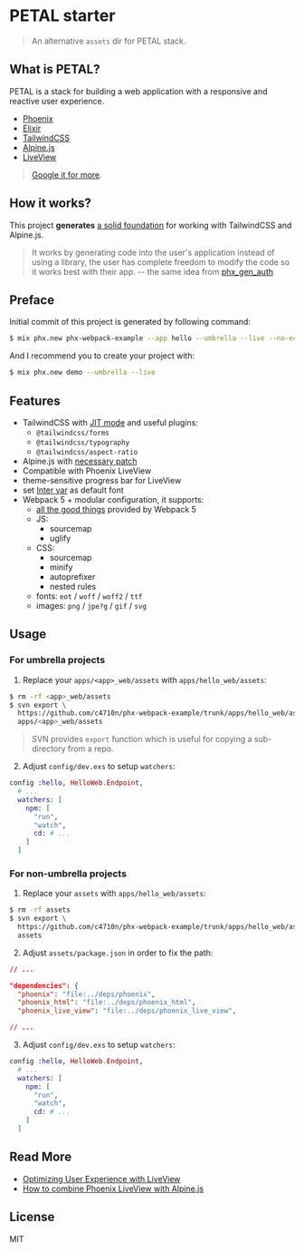 # PETAL starter

> An alternative `assets` dir for PETAL stack.

## What is PETAL?

PETAL is a stack for building a web application with a responsive and reactive user experience.

- [Phoenix](https://www.phoenixframework.org/)
- [Elixir](https://elixir-lang.org/)
- [TailwindCSS](https://tailwindcss.com/)
- [Alpine.js](https://github.com/alpinejs/alpine)
- [LiveView](https://hexdocs.pm/phoenix_live_view)

> [Google it for more](https://www.google.com/search?q=petal+stack).

## How it works?

This project **generates** [a solid foundation](https://github.com/c4710n/phx-webpack-example/tree/master/apps/hello_web/assets) for working with TailwindCSS and Alpine.js.

> It works by generating code into the user's application instead of using a library, the user has complete freedom to modify the code so it works best with their app.
> -- the same idea from [phx_gen_auth](https://github.com/aaronrenner/phx_gen_auth)

## Preface

Initial commit of this project is generated by following command:

```sh
$ mix phx.new phx-webpack-example --app hello --umbrella --live --no-ecto
```

And I recommend you to create your project with:

```sh
$ mix phx.new demo --umbrella --live
```

## Features

- TailwindCSS with [JIT mode](https://tailwindcss.com/docs/just-in-time-mode) and useful plugins:
  - `@tailwindcss/forms`
  - `@tailwindcss/typography`
  - `@tailwindcss/aspect-ratio`
- Alpine.js with [necessary patch](https://github.com/c4710n/phx-webpack-example/blob/2eac11c8d18247088b80109bb46847a4138fc25d/apps/hello_web/assets/js/index.js#L16)
- Compatible with Phoenix LiveView
- theme-sensitive progress bar for LiveView
- set [Inter var](https://rsms.me/inter/) as default font
- Webpack 5 + modular configuration, it supports:
  - [all the good things](https://webpack.js.org/blog/2020-10-10-webpack-5-release/) provided by Webpack 5
  - JS:
    - sourcemap
    - uglify
  - CSS:
    - sourcemap
    - minify
    - autoprefixer
    - nested rules
  - fonts: `eot` / `woff` / `woff2` / `ttf`
  - images: `png` / `jpe?g` / `gif` / `svg`

## Usage

### For umbrella projects

1. Replace your `apps/<app>_web/assets` with `apps/hello_web/assets`:

```sh
$ rm -rf <app>_web/assets
$ svn export \
  https://github.com/c4710n/phx-webpack-example/trunk/apps/hello_web/assets \
  apps/<app>_web/assets
```

> SVN provides `export` function which is useful for copying a sub-directory from a repo.

2. Adjust `config/dev.exs` to setup `watchers`:

```ex
config :hello, HelloWeb.Endpoint,
  # ...
  watchers: [
    npm: [
      "run",
      "watch",
      cd: # ...
    ]
  ]
```

### For non-umbrella projects

1. Replace your `assets` with `apps/hello_web/assets`:

```sh
$ rm -rf assets
$ svn export \
  https://github.com/c4710n/phx-webpack-example/trunk/apps/hello_web/assets \
  assets
```

2. Adjust `assets/package.json` in order to fix the path:

```json
// ...

"dependencies": {
  "phoenix": "file:../deps/phoenix",
  "phoenix_html": "file:../deps/phoenix_html",
  "phoenix_live_view": "file:../deps/phoenix_live_view",

// ...
```

3. Adjust `config/dev.exs` to setup `watchers`:

```ex
config :hello, HelloWeb.Endpoint,
  # ...
  watchers: [
    npm: [
      "run",
      "watch",
      cd: # ...
    ]
  ]
```

## Read More

- [Optimizing User Experience with LiveView](https://dockyard.com/blog/2020/12/21/optimizing-user-experience-with-liveview)
- [How to combine Phoenix LiveView with Alpine.js](https://fullstackphoenix.com/tutorials/combine-phoenix-liveview-with-alpine-js)

## License

MIT
